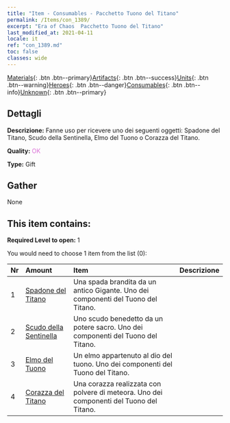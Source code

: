 ```yaml
---
title: "Item - Consumables - Pacchetto Tuono del Titano"
permalink: /Items/con_1389/
excerpt: "Era of Chaos  Pacchetto Tuono del Titano"
last_modified_at: 2021-04-11
locale: it
ref: "con_1389.md"
toc: false
classes: wide
---
```

 [Materials](/it/Items/){: .btn .btn--primary}[Artifacts](/it/Items/Artifacts/){: .btn .btn--success}[Units](/it/Items/Units/){: .btn .btn--warning}[Heroes](/it/Items/Heroes/){: .btn .btn--danger}[Consumables](/it/Items/Consumables/){: .btn .btn--info}[Unknown](/it/Items/Unknown/){: .btn .btn--primary}

## Dettagli
 **Descrizione:** Fanne uso per ricevere uno dei seguenti oggetti: Spadone del Titano, Scudo della Sentinella, Elmo del Tuono o Corazza del Titano.

 **Quality:** <span style="color: #DA70D6">OK</span>

 **Type:** Gift

## Gather

  None

## This item contains:

 **Required Level to open:** 1

 You would need to choose 1 item from the list (0):

  | Nr | Amount |     Item    | Descrizione |
  |:---|:-------|:------------|:-----------:|
  | 1 | [Spadone del Titano](/it/Items/art_156/) | Una spada brandita da un antico Gigante. Uno dei componenti del Tuono del Titano. | 
  | 2 | [Scudo della Sentinella](/it/Items/art_157/) | Uno scudo benedetto da un potere sacro. Uno dei componenti del Tuono del Titano. | 
  | 3 | [Elmo del Tuono](/it/Items/art_158/) | Un elmo appartenuto al dio del tuono. Uno dei componenti del Tuono del Titano. | 
  | 4 | [Corazza del Titano](/it/Items/art_159/) | Una corazza realizzata con polvere di meteora. Uno dei componenti del Tuono del Titano. | 
